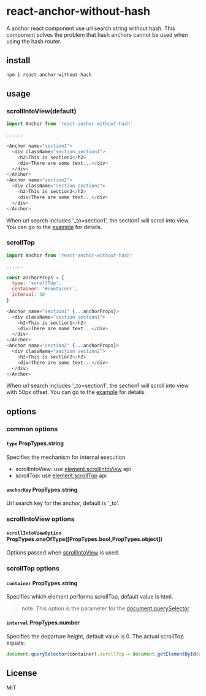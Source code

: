 # react-anchor-without-hash
A anchor react component use url search string without hash.
This component solves the problem that hash anchors cannot be used when using the hash router. 
## install
```sh
npm i react-anchor-without-hash
```
## usage
### scrollIntoView(default)
```js
import Anchor from 'react-anchor-without-hash'

......

<Anchor name="section1">
  <div className="section section1">
    <h2>This is section1</h2>
    <div>There are some text...</div>
  </div>
</Anchor>
<Anchor name="section2">
  <div className="section section2">
    <h2>This is section2</h2>
    <div>There are some text...</div>
  </div>
</Anchor>
```
When url search includes '_to=section1', the section1 will scroll into view.
You can go to the [example](https://github.com/kwzm/react-anchor-without-hash/blob/master/example/App.js) for details.
### scrollTop
```js
import Anchor from 'react-anchor-without-hash'

......

const anchorProps = {
  type: 'scrollTop',
  container: '#container',
  interval: 50
}

<Anchor name="section1" {...anchorProps}>
  <div className="section section1">
    <h2>This is section1</h2>
    <div>There are some text...</div>
  </div>
</Anchor>
<Anchor name="section2" {...anchorProps}>
  <div className="section section2">
    <h2>This is section2</h2>
    <div>There are some text...</div>
  </div>
</Anchor>
```
When url search includes '_to=section1', the section1 will scroll into view with 50px offset.
You can go to the [example](https://github.com/kwzm/react-anchor-without-hash/blob/master/example/App.js) for details.
## options
### common options
#### `type` PropTypes.string
Specifies the mechanism for internal execution.
- scrollIntoView: use [element.scrollIntoView](https://developer.mozilla.org/en-US/docs/Web/API/Element/scrollIntoView) api
- scrollTop: use [element.scrollTop](https://developer.mozilla.org/en-US/docs/Web/API/Element/scrollTop) api
#### `anchorKey` PropTypes.string
Url search key for the anchor, default is '_to'.
### scrollIntoView options
#### `scrollIntoViewOption` PropTypes.oneOfType([PropTypes.bool,PropTypes.object])
Options passed when [scrollIntoView](https://developer.mozilla.org/en-US/docs/Web/API/Element/scrollIntoView) is used. 
### scrollTop options
#### `container` PropTypes.string
Specifies which element performs scrollTop, default value is html.
> note: This option is the parameter for the [document.querySelector](https://developer.mozilla.org/en-US/docs/Web/API/Document/querySelector)
#### `interval` PropTypes.number
Specifies the departure height, default value is 0.
The actual scrollTop equals:
```js
document.querySelector(container).scrollTop = document.getElementById(anchor).offsetTop + interval
```
## License
MIT
